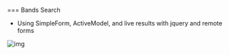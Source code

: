 === Bands Search

* Using SimpleForm, ActiveModel, and live results with jquery and remote forms

![img](day-54/bands.gif)
